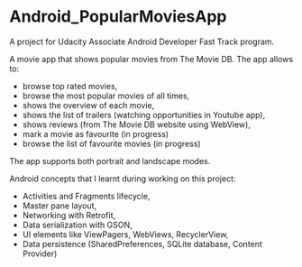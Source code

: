 # Android_PopularMoviesApp
A project for Udacity Associate Android Developer Fast Track program.

A movie app that shows popular movies from The Movie DB. 
The app allows to:
- browse top rated movies,
- browse the most popular movies of all times,
- shows the overview of each movie,
- shows the list of trailers (watching opportunities in Youtube app), 
- shows reviews (from The Movie DB website using WebView),
- mark a movie as favourite (in progress)
- browse the list of favourite movies (in progress)

The app supports both portrait and landscape modes.  

Android concepts that I learnt during working on this project:
- Activities and Fragments lifecycle, 
- Master pane layout,
- Networking with Retrofit,
- Data serialization with GSON,
- UI elements like ViewPagers, WebViews, RecyclerView,
- Data persistence (SharedPreferences, SQLite database, Content Provider)


